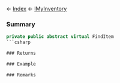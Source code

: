 ← [Index](Api-Index) ← [IMyInventory](VRage.Game.ModAPI.Ingame.IMyInventory)

### Summary

```csharp
private public abstract virtual FindItem
```csharp

### Returns

### Example

### Remarks


